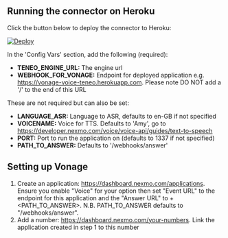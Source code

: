 ## Running the connector on Heroku

Click the button below to deploy the connector to Heroku:

[![Deploy](https://www.herokucdn.com/deploy/button.svg?classes=noborder)](https://heroku.com/deploy?template=https://github.com/pomegran/vonage-voice-teneo)

In the 'Config Vars' section, add the following (required):
* **TENEO_ENGINE_URL:** The engine url
* **WEBHOOK_FOR_VONAGE:** Endpoint for deployed application e.g. https://vonage-voice-teneo.herokuapp.com.  Please note DO NOT add a '/' to the end of this URL

These are not required but can also be set:
* **LANGUAGE_ASR:** Language to ASR, defaults to en-GB if not specified
* **VOICENAME:** Voice for TTS.  Defaults to 'Amy', go to https://developer.nexmo.com/voice/voice-api/guides/text-to-speech
* **PORT:** Port to run the application on (defaults to 1337 if not specified)
* **PATH_TO_ANSWER:** Defaults to '/webhooks/answer'

## Setting up Vonage

1. Create an application: https://dashboard.nexmo.com/applications.  Ensure you enable "Voice" for your option then set "Event URL" to the endpoint for this application and the "Answer URL" to <endpoint for this application>+<PATH_TO_ANSWER>.  N.B. PATH_TO_ANSWER defaults to "/webhooks/answer". 
2. Add a number: https://dashboard.nexmo.com/your-numbers.  Link the application created in step 1 to this number